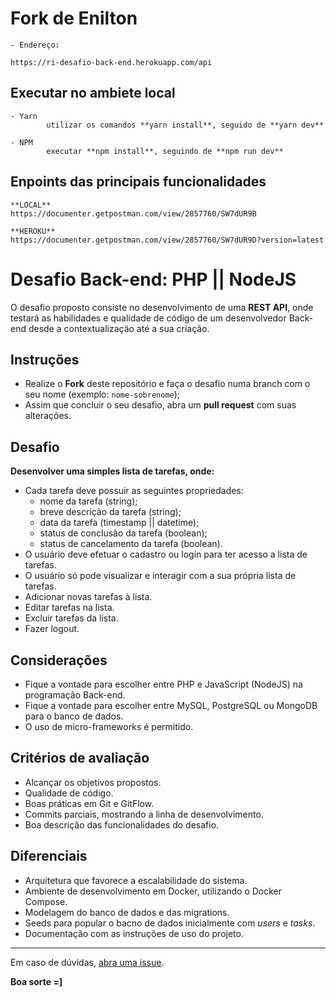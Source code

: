 # Fork de Enilton

    - Endereço:

    https://ri-desafio-back-end.herokuapp.com/api

## Executar no ambiete local

    - Yarn
            utilizar os comandos **yarn install**, seguido de **yarn dev**

    - NPM
            executar **npm install**, seguindo de **npm run dev**

## Enpoints das principais funcionalidades

    **LOCAL**
    https://documenter.getpostman.com/view/2857760/SW7dUR9B

    **HEROKU**
    https://documenter.getpostman.com/view/2857760/SW7dUR9D?version=latest


# Desafio Back-end: PHP || NodeJS

O desafio proposto consiste no desenvolvimento de uma **REST API**, onde testará as habilidades e qualidade de código de um desenvolvedor Back-end desde a contextualização até a sua criação.

## Instruções

- Realize o **Fork** deste repositório e faça o desafio numa branch com o seu nome (exemplo: `nome-sobrenome`);
- Assim que concluir o seu desafio, abra um **pull request** com suas alterações.

## Desafio

**Desenvolver uma simples lista de tarefas, onde:**

- Cada tarefa deve possuir as seguintes propriedades:
    - nome da tarefa (string);
    - breve descrição da tarefa (string);
    - data da tarefa (timestamp || datetime);
    - status de conclusão da tarefa (boolean);
    - status de cancelamento da tarefa (boolean).
- O usuário deve efetuar o cadastro ou login para ter acesso a lista de tarefas.
- O usuário só pode visualizar e interagir com a sua própria lista de tarefas.
- Adicionar novas tarefas à lista.
- Editar tarefas na lista.
- Excluir tarefas da lista.
- Fazer logout.

## Considerações

- Fique a vontade para escolher entre PHP e JavaScript (NodeJS) na programação Back-end.
- Fique a vontade para escolher entre MySQL, PostgreSQL ou MongoDB para o banco de dados.
- O uso de micro-frameworks é permitido.

## Critérios de avaliação

- Alcançar os objetivos propostos.
- Qualidade de código.
- Boas práticas em Git e GitFlow.
- Commits parciais, mostrando a linha de desenvolvimento.
- Boa descrição das funcionalidades do desafio.

## Diferenciais

- Arquitetura que favorece a escalabilidade do sistema.
- Ambiente de desenvolvimento em Docker, utilizando o Docker Compose.
- Modelagem do banco de dados e das migrations.
- Seeds para popular o bacno de dados inicialmente com _users_ e _tasks_.
- Documentação com as instruções de uso do projeto.

---

Em caso de dúvidas, [abra uma issue](https://github.com/republica-interativa/desafio-back-end/issues).

**Boa sorte =]**


